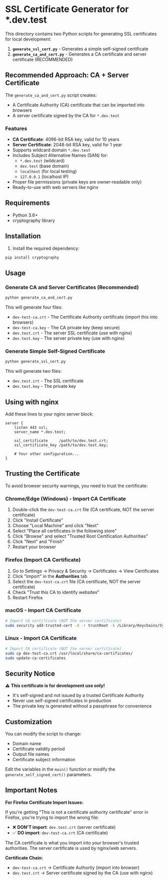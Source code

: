 # SSL Certificate Generator for *.dev.test

This directory contains two Python scripts for generating SSL certificates for local development:

1. **`generate_ssl_cert.py`** - Generates a simple self-signed certificate
2. **`generate_ca_and_cert.py`** - Generates a CA certificate and server certificate (RECOMMENDED)

## Recommended Approach: CA + Server Certificate

The `generate_ca_and_cert.py` script creates:
- A Certificate Authority (CA) certificate that can be imported into browsers
- A server certificate signed by the CA for `*.dev.test`

### Features

- **CA Certificate**: 4096-bit RSA key, valid for 10 years
- **Server Certificate**: 2048-bit RSA key, valid for 1 year
- Supports wildcard domain `*.dev.test`
- Includes Subject Alternative Names (SAN) for:
  - `*.dev.test` (wildcard)
  - `dev.test` (base domain)
  - `localhost` (for local testing)
  - `127.0.0.1` (localhost IP)
- Proper file permissions (private keys are owner-readable only)
- Ready-to-use with web servers like nginx

## Requirements

- Python 3.6+
- cryptography library

## Installation

1. Install the required dependency:
```bash
pip install cryptography
```

## Usage

### Generate CA and Server Certificates (Recommended)

```bash
python generate_ca_and_cert.py
```

This will generate four files:
- `dev-test-ca.crt` - The Certificate Authority certificate (import this into browsers)
- `dev-test-ca.key` - The CA private key (keep secure)
- `dev.test.crt` - The server SSL certificate (use with nginx)
- `dev.test.key` - The server private key (use with nginx)

### Generate Simple Self-Signed Certificate

```bash
python generate_ssl_cert.py
```

This will generate two files:
- `dev.test.crt` - The SSL certificate
- `dev.test.key` - The private key

## Using with nginx

Add these lines to your nginx server block:
```nginx
server {
    listen 443 ssl;
    server_name *.dev.test;
    
    ssl_certificate     /path/to/dev.test.crt;
    ssl_certificate_key /path/to/dev.test.key;
    
    # Your other configuration...
}
```

## Trusting the Certificate

To avoid browser security warnings, you need to trust the certificate:

### Chrome/Edge (Windows) - Import CA Certificate
1. Double-click the `dev-test-ca.crt` file (CA certificate, NOT the server certificate)
2. Click "Install Certificate"
3. Choose "Local Machine" and click "Next"
4. Select "Place all certificates in the following store"
5. Click "Browse" and select "Trusted Root Certification Authorities"
6. Click "Next" and "Finish"
7. Restart your browser

### Firefox (Import CA Certificate)
1. Go to Settings → Privacy & Security → Certificates → View Certificates
2. Click "Import" in the **Authorities** tab
3. Select the `dev-test-ca.crt` file (CA certificate, NOT the server certificate)
4. Check "Trust this CA to identify websites"
5. Restart Firefox

### macOS - Import CA Certificate
```bash
# Import CA certificate (NOT the server certificate)
sudo security add-trusted-cert -d -r trustRoot -k /Library/Keychains/System.keychain dev-test-ca.crt
```

### Linux - Import CA Certificate
```bash
# Import CA certificate (NOT the server certificate)
sudo cp dev-test-ca.crt /usr/local/share/ca-certificates/
sudo update-ca-certificates
```

## Security Notice

⚠️ **This certificate is for development use only!** 

- It's self-signed and not issued by a trusted Certificate Authority
- Never use self-signed certificates in production
- The private key is generated without a passphrase for convenience

## Customization

You can modify the script to change:
- Domain name
- Certificate validity period
- Output file names
- Certificate subject information

Edit the variables in the `main()` function or modify the `generate_self_signed_cert()` parameters.

## Important Notes

**For Firefox Certificate Import Issues:**

If you're getting "This is not a certificate authority certificate" error in Firefox, you're trying to import the wrong file:

- ❌ **DON'T import**: `dev.test.crt` (server certificate)
- ✅ **DO import**: `dev-test-ca.crt` (CA certificate)

The CA certificate is what you import into your browser's trusted authorities. The server certificate is used by nginx/web servers.

**Certificate Chain:**
- `dev-test-ca.crt` → Certificate Authority (import into browser)
- `dev.test.crt` → Server certificate signed by the CA (use with nginx)